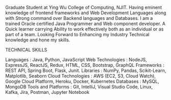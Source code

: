 Graduate Student at Ying Wu College of Computing, NJIT.
Having eminent knowledge of frontend frameworks and Web Development Languages along with Strong command over Backend languages and Databases.
I am a trained Oracle certified Java Programmer and Web component developer.
A Quick learner carrying Ability to work effectively both as an individual or as part of a team.
Looking Forward to Enhancing my Industry Technical knowledge and hone my skills.

TECHNICAL SKILLS

Languages : Java, Python, JavaScript
Web Technologies : NodeJS, ExpressJS, ReactJS, Redux, HTML, CSS, Bootstrap, GraphQL
Frameworks : REST API, Spring Boot, Flask, Junit.
Libraries : NumPy, Pandas, Scikit-Learn, Matplotlib, Seaborn
Cloud Technologies : AWS (EC2, S3, Cloud Watch), Google Cloud Platform, Heroku, Docker, Kubernetes
Databases : MySQL, MongoDB
Tools and Platforms : Git, IntelliJ, Visual Studio Code, Linux, Kafka, Jira, Postman, Jupyter Notebook
